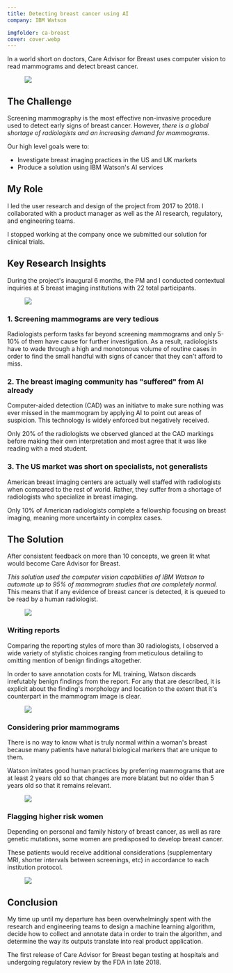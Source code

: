 ```yaml
---
title: Detecting breast cancer using AI
company: IBM Watson

imgfolder: ca-breast
cover: cover.webp
---
```


In a world short on doctors, Care Advisor for Breast uses computer vision to read mammograms and detect breast cancer.

<figure>
  <img src="/assets/img/{{ page.imgfolder }}/cover.webp" />
</figure>

## The Challenge

Screening mammography is the most effective non-invasive procedure used to detect early signs of breast cancer. However, *there is a global shortage of radiologists and an increasing demand for mammograms.*

Our high level goals were to:
- Investigate breast imaging practices in the US and UK markets
- Produce a solution using IBM Watson's AI services

## My Role

I led the user research and design of the project from 2017 to 2018. I collaborated with a product manager as well as the AI research, regulatory, and engineering teams.

I stopped working at the company once we submitted our solution for clinical trials.

## Key Research Insights

During the project's inaugural 6 months, the PM and I conducted contextual inquiries at 5 breast imaging institutions with 22 total participants.

<figure>
  <img src="/assets/img/{{ page.imgfolder }}/research.webp" />
</figure>

### 1. Screening mammograms are very tedious

Radiologists perform tasks far beyond screening mammograms and only 5-10% of them have cause for further investigation. As a result, radiologists have to wade through a high and monotonous volume of routine cases in order to find the small handful with signs of cancer that they can't afford to miss.

### 2. The breast imaging community has "suffered" from AI already

Computer-aided detection (CAD) was an initiatve to make sure nothing was ever missed in the mammogram by applying AI to point out areas of suspicion. This technology is widely enforced but negatively received.

Only 20% of the radiologists we observed glanced at the CAD markings before making their own interpretation and most agree that it was like reading with a med student.

### 3. The US market was short on specialists, not generalists

American breast imaging centers are actually well staffed with radiologists when compared to the rest of world. Rather, they suffer from a shortage of radiologists who specialize in breast imaging.

Only 10% of American radiologists complete a fellowship focusing on breast imaging, meaning more uncertainty in complex cases.


## The Solution

After consistent feedback on more than 10 concepts, we green lit what would become Care Advisor for Breast.

*This solution used the computer vision capabilities of IBM Watson to automate up to 95% of mammogram studies that are completely normal.* This means that if any evidence of breast cancer is detected, it is queued to be read by a human radiologist.

<figure>
  <img src="/assets/img/{{ page.imgfolder }}/cover.webp" />
</figure>

### Writing reports
Comparing the reporting styles of more than 30 radiologists, I observed a wide variety of stylistic choices ranging from meticulous detailing to omitting mention of benign findings altogether.

In order to save annotation costs for ML training, Watson discards irrefutably benign findings from the report. For any that are described, it is explicit about the finding's morphology and location to the extent that it's counterpart in the mammogram image is clear.

<figure>
  <img src="/assets/img/{{ page.imgfolder }}/findings.webp" />
</figure>

### Considering prior mammograms
There is no way to know what is truly normal within a woman's breast because many patients have natural biological markers that are unique to them.

Watson imitates good human practices by preferring mammograms that are at least 2 years old so that changes are more blatant but no older than 5 years old so that it remains relevant.

<figure>
  <img src="/assets/img/{{ page.imgfolder }}/priors.webp" />
</figure>

### Flagging higher risk women
Depending on personal and family history of breast cancer, as well as rare genetic mutations, some women are predisposed to develop breast cancer.

These patients would receive additional considerations (supplementary MRI, shorter intervals between screenings, etc) in accordance to each institution protocol.

<figure>
  <img src="/assets/img/{{ page.imgfolder }}/highrisk.webp" />
</figure>

## Conclusion
My time up until my departure has been overwhelmingly spent with the research and engineering teams to design a machine learning algorithm, decide how to collect and annotate data in order to train the algorithm, and determine the way its outputs translate into real product application.

The first release of Care Advisor for Breast began testing at hospitals and undergoing regulatory review by the FDA in late 2018.
